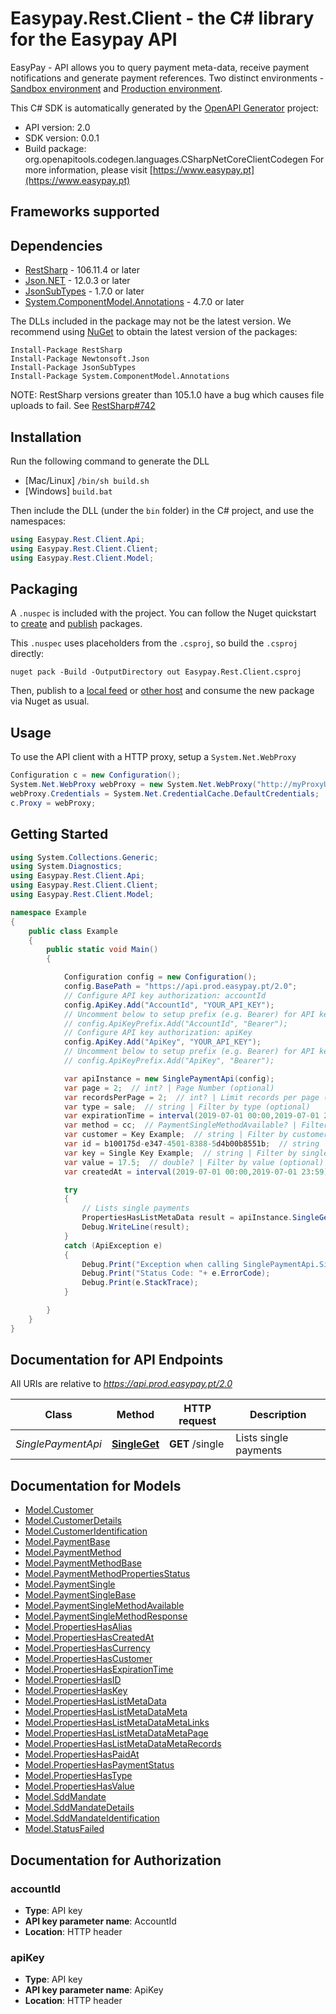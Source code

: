 # Easypay.Rest.Client - the C# library for the Easypay API

EasyPay - API allows you to query payment meta-data, receive payment notifications and generate payment references. Two distinct environments - [Sandbox environment](https://api.test.easypay.pt/docs) and [Production environment](https://api.prod.easypay.pt/docs).

This C# SDK is automatically generated by the [OpenAPI Generator](https://openapi-generator.tech) project:

- API version: 2.0
- SDK version: 0.0.1
- Build package: org.openapitools.codegen.languages.CSharpNetCoreClientCodegen
    For more information, please visit [https://www.easypay.pt](https://www.easypay.pt)

<a name="frameworks-supported"></a>
## Frameworks supported

<a name="dependencies"></a>
## Dependencies

- [RestSharp](https://www.nuget.org/packages/RestSharp) - 106.11.4 or later
- [Json.NET](https://www.nuget.org/packages/Newtonsoft.Json/) - 12.0.3 or later
- [JsonSubTypes](https://www.nuget.org/packages/JsonSubTypes/) - 1.7.0 or later
- [System.ComponentModel.Annotations](https://www.nuget.org/packages/System.ComponentModel.Annotations) - 4.7.0 or later

The DLLs included in the package may not be the latest version. We recommend using [NuGet](https://docs.nuget.org/consume/installing-nuget) to obtain the latest version of the packages:
```
Install-Package RestSharp
Install-Package Newtonsoft.Json
Install-Package JsonSubTypes
Install-Package System.ComponentModel.Annotations
```

NOTE: RestSharp versions greater than 105.1.0 have a bug which causes file uploads to fail. See [RestSharp#742](https://github.com/restsharp/RestSharp/issues/742)

<a name="installation"></a>
## Installation
Run the following command to generate the DLL
- [Mac/Linux] `/bin/sh build.sh`
- [Windows] `build.bat`

Then include the DLL (under the `bin` folder) in the C# project, and use the namespaces:
```csharp
using Easypay.Rest.Client.Api;
using Easypay.Rest.Client.Client;
using Easypay.Rest.Client.Model;
```
<a name="packaging"></a>
## Packaging

A `.nuspec` is included with the project. You can follow the Nuget quickstart to [create](https://docs.microsoft.com/en-us/nuget/quickstart/create-and-publish-a-package#create-the-package) and [publish](https://docs.microsoft.com/en-us/nuget/quickstart/create-and-publish-a-package#publish-the-package) packages.

This `.nuspec` uses placeholders from the `.csproj`, so build the `.csproj` directly:

```
nuget pack -Build -OutputDirectory out Easypay.Rest.Client.csproj
```

Then, publish to a [local feed](https://docs.microsoft.com/en-us/nuget/hosting-packages/local-feeds) or [other host](https://docs.microsoft.com/en-us/nuget/hosting-packages/overview) and consume the new package via Nuget as usual.

<a name="usage"></a>
## Usage

To use the API client with a HTTP proxy, setup a `System.Net.WebProxy`
```csharp
Configuration c = new Configuration();
System.Net.WebProxy webProxy = new System.Net.WebProxy("http://myProxyUrl:80/");
webProxy.Credentials = System.Net.CredentialCache.DefaultCredentials;
c.Proxy = webProxy;
```

<a name="getting-started"></a>
## Getting Started

```csharp
using System.Collections.Generic;
using System.Diagnostics;
using Easypay.Rest.Client.Api;
using Easypay.Rest.Client.Client;
using Easypay.Rest.Client.Model;

namespace Example
{
    public class Example
    {
        public static void Main()
        {

            Configuration config = new Configuration();
            config.BasePath = "https://api.prod.easypay.pt/2.0";
            // Configure API key authorization: accountId
            config.ApiKey.Add("AccountId", "YOUR_API_KEY");
            // Uncomment below to setup prefix (e.g. Bearer) for API key, if needed
            // config.ApiKeyPrefix.Add("AccountId", "Bearer");
            // Configure API key authorization: apiKey
            config.ApiKey.Add("ApiKey", "YOUR_API_KEY");
            // Uncomment below to setup prefix (e.g. Bearer) for API key, if needed
            // config.ApiKeyPrefix.Add("ApiKey", "Bearer");

            var apiInstance = new SinglePaymentApi(config);
            var page = 2;  // int? | Page Number (optional) 
            var recordsPerPage = 2;  // int? | Limit records per page (Max: 100) (optional) 
            var type = sale;  // string | Filter by type (optional) 
            var expirationTime = interval(2019-07-01 00:00,2019-07-01 23:59);  // string | Filter by expiration time interval (max 30 days) (optional) 
            var method = cc;  // PaymentSingleMethodAvailable? | Filter by method (optional) 
            var customer = Key Example;  // string | Filter by customer key (optional) 
            var id = b100175d-e347-4501-8388-5d4b00b8551b;  // string | Filter by id (optional) 
            var key = Single Key Example;  // string | Filter by single key (optional) 
            var value = 17.5;  // double? | Filter by value (optional) 
            var createdAt = interval(2019-07-01 00:00,2019-07-01 23:59);  // string | Filter by created datetime interval (max 30 days) (optional) 

            try
            {
                // Lists single payments
                PropertiesHasListMetaData result = apiInstance.SingleGet(page, recordsPerPage, type, expirationTime, method, customer, id, key, value, createdAt);
                Debug.WriteLine(result);
            }
            catch (ApiException e)
            {
                Debug.Print("Exception when calling SinglePaymentApi.SingleGet: " + e.Message );
                Debug.Print("Status Code: "+ e.ErrorCode);
                Debug.Print(e.StackTrace);
            }

        }
    }
}
```

<a name="documentation-for-api-endpoints"></a>
## Documentation for API Endpoints

All URIs are relative to *https://api.prod.easypay.pt/2.0*

Class | Method | HTTP request | Description
------------ | ------------- | ------------- | -------------
*SinglePaymentApi* | [**SingleGet**](docs/SinglePaymentApi.md#singleget) | **GET** /single | Lists single payments


<a name="documentation-for-models"></a>
## Documentation for Models

 - [Model.Customer](docs/Customer.md)
 - [Model.CustomerDetails](docs/CustomerDetails.md)
 - [Model.CustomerIdentification](docs/CustomerIdentification.md)
 - [Model.PaymentBase](docs/PaymentBase.md)
 - [Model.PaymentMethod](docs/PaymentMethod.md)
 - [Model.PaymentMethodBase](docs/PaymentMethodBase.md)
 - [Model.PaymentMethodPropertiesStatus](docs/PaymentMethodPropertiesStatus.md)
 - [Model.PaymentSingle](docs/PaymentSingle.md)
 - [Model.PaymentSingleBase](docs/PaymentSingleBase.md)
 - [Model.PaymentSingleMethodAvailable](docs/PaymentSingleMethodAvailable.md)
 - [Model.PaymentSingleMethodResponse](docs/PaymentSingleMethodResponse.md)
 - [Model.PropertiesHasAlias](docs/PropertiesHasAlias.md)
 - [Model.PropertiesHasCreatedAt](docs/PropertiesHasCreatedAt.md)
 - [Model.PropertiesHasCurrency](docs/PropertiesHasCurrency.md)
 - [Model.PropertiesHasCustomer](docs/PropertiesHasCustomer.md)
 - [Model.PropertiesHasExpirationTime](docs/PropertiesHasExpirationTime.md)
 - [Model.PropertiesHasID](docs/PropertiesHasID.md)
 - [Model.PropertiesHasKey](docs/PropertiesHasKey.md)
 - [Model.PropertiesHasListMetaData](docs/PropertiesHasListMetaData.md)
 - [Model.PropertiesHasListMetaDataMeta](docs/PropertiesHasListMetaDataMeta.md)
 - [Model.PropertiesHasListMetaDataMetaLinks](docs/PropertiesHasListMetaDataMetaLinks.md)
 - [Model.PropertiesHasListMetaDataMetaPage](docs/PropertiesHasListMetaDataMetaPage.md)
 - [Model.PropertiesHasListMetaDataMetaRecords](docs/PropertiesHasListMetaDataMetaRecords.md)
 - [Model.PropertiesHasPaidAt](docs/PropertiesHasPaidAt.md)
 - [Model.PropertiesHasPaymentStatus](docs/PropertiesHasPaymentStatus.md)
 - [Model.PropertiesHasType](docs/PropertiesHasType.md)
 - [Model.PropertiesHasValue](docs/PropertiesHasValue.md)
 - [Model.SddMandate](docs/SddMandate.md)
 - [Model.SddMandateDetails](docs/SddMandateDetails.md)
 - [Model.SddMandateIdentification](docs/SddMandateIdentification.md)
 - [Model.StatusFailed](docs/StatusFailed.md)


<a name="documentation-for-authorization"></a>
## Documentation for Authorization

<a name="accountId"></a>
### accountId

- **Type**: API key
- **API key parameter name**: AccountId
- **Location**: HTTP header

<a name="apiKey"></a>
### apiKey

- **Type**: API key
- **API key parameter name**: ApiKey
- **Location**: HTTP header

